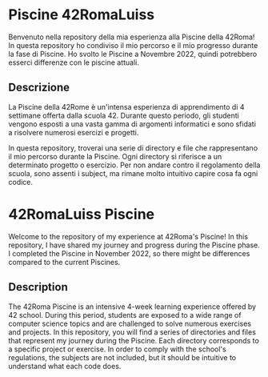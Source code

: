 # Piscine 42RomaLuiss

Benvenuto nella repository della mia esperienza alla Piscine della 42Roma! In questa repository ho condiviso il mio percorso e il mio progresso durante la fase di Piscine.
Ho svolto le Piscine a Novembre 2022, quindi potrebbero esserci differenze con le piscine attuali.

## Descrizione

La Piscine della 42Rome è un'intensa esperienza di apprendimento di 4 settimane offerta dalla scuola 42. Durante questo periodo, gli studenti vengono esposti a una vasta gamma di argomenti informatici e sono sfidati a risolvere numerosi esercizi e progetti.

In questa repository, troverai una serie di directory e file che rappresentano il mio percorso durante la Piscine.
Ogni directory si riferisce a un determinato progetto o esercizio.
Per non andare contro il regolamento della scuola, sono assenti i subject, ma rimane molto intuitivo capire cosa fa ogni codice.


# 42RomaLuiss Piscine

Welcome to the repository of my experience at 42Roma's Piscine! In this repository, I have shared my journey and progress during the Piscine phase.
I completed the Piscine in November 2022, so there might be differences compared to the current Piscines.

## Description
The 42Roma Piscine is an intensive 4-week learning experience offered by 42 school. During this period, students are exposed to a wide range of computer science topics and are challenged to solve numerous exercises and projects.
In this repository, you will find a series of directories and files that represent my journey during the Piscine. 
Each directory corresponds to a specific project or exercise. 
In order to comply with the school's regulations, the subjects are not included, but it should be intuitive to understand what each code does.

